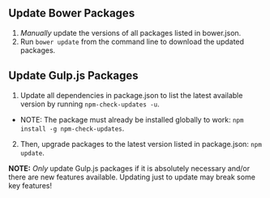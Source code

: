 ## Update Bower Packages
1. *Manually* update the versions of all packages listed in bower.json.
2. Run `bower update` from the command line to download the updated packages.

## Update Gulp.js Packages
1. Update all dependencies in package.json to list the latest available version by running `npm-check-updates -u`.
  - NOTE: The package must already be installed globally to work: `npm install -g npm-check-updates`.
2. Then, upgrade packages to the latest version listed in package.json: `npm update`.

**NOTE:** *Only* update Gulp.js packages if it is absolutely necessary and/or there are new features available. Updating just to update may break some key features!